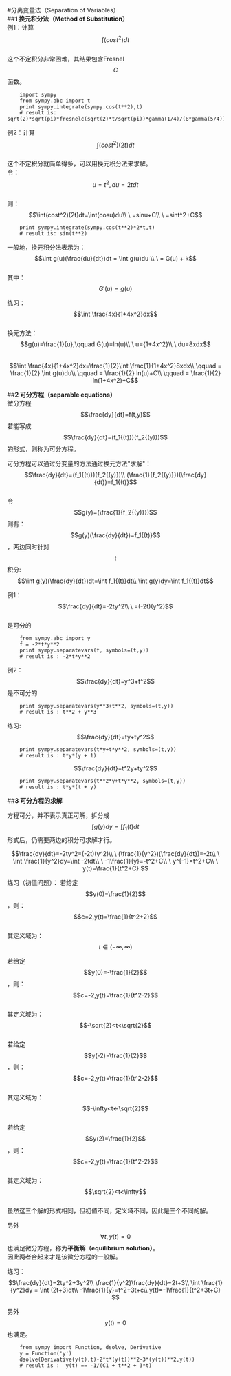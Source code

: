 #分离变量法（Separation of Variables）    
##**1 换元积分法（Method of Substitution）**    
例1：计算$$\int(cost^2)dt$$  
这个不定积分非常困难，其结果包含Fresnel $$C$$函数。  
```
    import sympy
    from sympy.abc import t
    print sympy.integrate(sympy.cos(t**2),t)
    # result is: sqrt(2)*sqrt(pi)*fresnelc(sqrt(2)*t/sqrt(pi))*gamma(1/4)/(8*gamma(5/4))
```

例2：计算$$\int(cost^2)(2t)dt$$  
这个不定积分就简单得多，可以用换元积分法来求解。  
令：$$u=t^2,du=2tdt$$  
则：$$\int(cost^2)(2t)dt=\int(cosu)du\\
\ =sinu+C\\
\ =sint^2+C$$  

```
    print sympy.integrate(sympy.cos(t**2)*2*t,t)
    # result is: sin(t**2)
```

一般地，换元积分法表示为：  
$$\int g(u)(\frac{du}{dt})dt = \int g(u)du \\
\ = G(u) + k$$  
其中：$$G'(u)=g(u)$$  

练习： 
$$\int \frac{4x}{1+4x^2}dx$$  
换元方法：  
$$g(u)=\frac{1}{u},\qquad G(u)=ln(u)\\
\ u={1+4x^2}\\
\ du=8xdx$$  
$$\int \frac{4x}{1+4x^2}dx=\frac{1}{2}\int \frac{1}{1+4x^2}8xdx\\
\qquad = \frac{1}{2} \int g(u)du\\
\qquad = \frac{1}{2} ln(u)+C\\
\qquad = \frac{1}{2} ln(1+4x^2)+C$$    

##**2 可分方程（separable equations）**  
微分方程$$\frac{dy}{dt}=f(t,y)$$若能写成$$\frac{dy}{dt}=(f_1{(t)})(f_2{(y)})$$的形式，则称为可分方程。  

可分方程可以通过分变量的方法通过换元方法"求解"：  
$$\frac{dy}{dt}=(f_1{(t)})(f_2{(y)})\\
(\frac{1}{f_2{(y)}})(\frac{dy}{dt})=f_1{(t)}$$    
令$$g(y)=(\frac{1}{f_2{(y)}})$$
则有：$$g(y)(\frac{dy}{dt})=f_1{(t)}$$，两边同时针对$$t$$积分:  
$$\int g(y)(\frac{dy}{dt})dt=\int f_1{(t)}dt\\
\int g(y)dy=\int f_1{(t)}dt$$  

例1：
$$\frac{dy}{dt}=-2ty^2\\
\ =(-2t)(y^2)$$  
是可分的 

```
	from sympy.abc import y
	f = -2*t*y**2
	print sympy.separatevars(f, symbols=(t,y))
	# result is : -2*t*y**2
```

例2：
$$\frac{dy}{dt}=y^3+t^2$$
是不可分的  

```
	print sympy.separatevars(y**3+t**2, symbols=(t,y))
	# result is : t**2 + y**3
```

练习:
$$\frac{dy}{dt}=ty+ty^2$$  
```
	print sympy.separatevars(t*y+t*y**2, symbols=(t,y))
	# result is : t*y*(y + 1)
```

$$\frac{dy}{dt}=t^2y+ty^2$$
```
	print sympy.separatevars(t**2*y+t*y**2, symbols=(t,y))
	# result is : t*y*(t + y)
```

##**3 可分方程的求解**

方程可分，并不表示真正可解，拆分成$$\int g(y)dy=\int f_1{(t)}dt$$形式后，仍需要两边的积分可求解才行。

$$\frac{dy}{dt}=-2ty^2=(-2t)(y^2)\\
\ (\frac{1}{y^2})(\frac{dy}{dt})=-2t\\
\ \int \frac{1}{y^2}dy=\int -2tdt\\
\ -1\frac{1}{y}=-t^2+C\\
\ y^{-1}=t^2+C\\
\ y(t)=\frac{1}{t^2+C}
$$  

练习（初值问题）：
若给定$$y(0)=\frac{1}{2}$$，则：$$c=2,y(t)=\frac{1}{t^2+2}$$   
其定义域为：$$t\in (-\infty, \infty)$$    

若给定$$y(0)=-\frac{1}{2}$$，则：$$c=-2,y(t)=\frac{1}{t^2-2}$$     
其定义域为：$$-\sqrt{2}<t<\sqrt{2}$$    
若给定$$y(-2)=\frac{1}{2}$$，则：$$c=-2,y(t)=\frac{1}{t^2-2}$$     
其定义域为：$$-\infty<t<-\sqrt{2}$$    
若给定$$y(2)=\frac{1}{2}$$，则：$$c=-2,y(t)=\frac{1}{t^2-2}$$       
其定义域为：$$\sqrt{2}<t<\infty$$    
虽然这三个解的形式相同，但初值不同，定义域不同，因此是三个不同的解。

另外$$\forall t, y(t)=0$$也满足微分方程，称为**平衡解（equilibrium solution）**。   
因此两者合起来才是该微分方程的一般解。    

练习：
$$\frac{dy}{dt}=2ty^2+3y^2\\
\frac{1}{y^2}\frac{dy}{dt}=2t+3\\
\int \frac{1}{y^2}dy = \int (2t+3)dt\\
-1\frac{1}{y}=t^2+3t+c\\
y(t)=-1\frac{1}{t^2+3t+C}
$$    

另外$$y(t)=0$$也满足。  

```
	from sympy import Function, dsolve, Derivative
	y = Function('y')
	dsolve(Derivative(y(t),t)-2*t*(y(t))**2-3*(y(t))**2,y(t))
	# result is :  y(t) == -1/(C1 + t**2 + 3*t)
```

